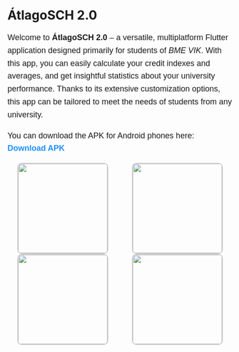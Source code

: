 # ÁtlagoSCH 2.0

<div style="font-family: Arial, sans-serif; line-height: 1.6;">

<p style="font-size: 18px;">
    Welcome to <strong>ÁtlagoSCH 2.0</strong> – a versatile, multiplatform Flutter application designed primarily for students of <em>BME VIK</em>. With this app, you can easily calculate your credit indexes and averages, and get insightful statistics about your university performance. Thanks to its extensive customization options, this app can be tailored to meet the needs of students from any university.
</p>

<p style="font-size: 18px;">
    You can download the APK for Android phones here: 
    <a href="https://drive.google.com/file/d/1Y6ftFfSJodEOtuVVP20zugRcvrFVqq3X/view?usp=drive_link" style="text-decoration: none; color: #1e90ff; font-weight: bold;">Download APK</a>
</p>

<div style="display: flex; flex-wrap: wrap; gap: 10px; justify-content: center; align-items: center;">
    <div style="flex: 1 1 200px; text-align: center;">
        <img src="https://github.com/balazs003/kreditindex_calculator/assets/144109760/20049d6e-00ce-4b87-9af9-519f74da5482" width="200" style="border: 2px solid #ccc; border-radius: 10px;"/>
        <img src="https://github.com/balazs003/kreditindex_calculator/assets/144109760/59535882-4ab8-4825-a870-23b98399f6ce" width="200" style="border: 2px solid #ccc; border-radius: 10px;"/>
    </div>
    <div style="flex: 1 1 200px; text-align: center;">
        <img src="https://github.com/balazs003/kreditindex_calculator/assets/144109760/f6a994cd-2113-49d2-80cf-6fc03e597eaf" width="200" style="border: 2px solid #ccc; border-radius: 10px;"/>
        <img src="https://github.com/balazs003/kreditindex_calculator/assets/144109760/bfdfe969-bad9-4214-b584-72f13c206fa0" width="200" style="border: 2px solid #ccc; border-radius: 10px;"/>
    </div>
</div>

</div>
